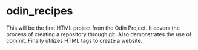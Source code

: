 # odin_recipes

This will be the first HTML project from the Odin Project.
It covers the process of creating a repository through git.
Also demonstrates the use of commit.
Finally utilizes HTML tags to create a website.